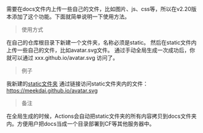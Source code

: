 需要在docs文件内上传一些自己的文件，比如图片、js、css等，所以在v2.20版本添加了这个功能。下面就简单说明一下使用方法。

> 使用方式

在自己的仓库根目录下新建一个文件夹，名称必须是static。
然后在static文件内上传一些自己的文件，比如avatar.svg文件。
通过手动全局生成一次成功后，你就可以通过 xxx.github.io/avatar.svg 访问了。

> 例子

我新建的[static文件夹](https://github.com/Meekdai/meekdai.github.io/tree/main/static)
通过链接访问static文件夹内的文件：https://meekdai.github.io/avatar.svg

> 备注

在全局生成的时候，Actions会自动把static文件夹的所有内容拷贝到docs文件夹内。方便用户把docs当成一个目录部署到CF等其他服务器中。